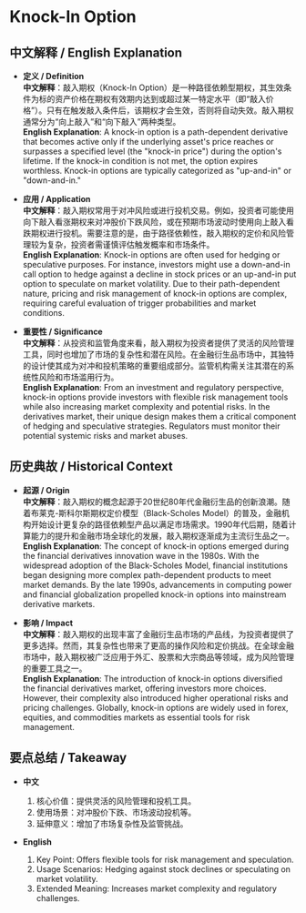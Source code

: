 # Knock-In Option

## 中文解释 / English Explanation

* **定义 / Definition**  
  **中文解释**：敲入期权（Knock-In Option）是一种路径依赖型期权，其生效条件为标的资产价格在期权有效期内达到或超过某一特定水平（即“敲入价格”）。只有在触发敲入条件后，该期权才会生效，否则将自动失效。敲入期权通常分为“向上敲入”和“向下敲入”两种类型。  
  **English Explanation**: A knock-in option is a path-dependent derivative that becomes active only if the underlying asset's price reaches or surpasses a specified level (the "knock-in price") during the option's lifetime. If the knock-in condition is not met, the option expires worthless. Knock-in options are typically categorized as "up-and-in" or "down-and-in."

* **应用 / Application**  
  **中文解释**：敲入期权常用于对冲风险或进行投机交易。例如，投资者可能使用向下敲入看涨期权来对冲股价下跌风险，或在预期市场波动时使用向上敲入看跌期权进行投机。需要注意的是，由于路径依赖性，敲入期权的定价和风险管理较为复杂，投资者需谨慎评估触发概率和市场条件。  
  **English Explanation**: Knock-in options are often used for hedging or speculative purposes. For instance, investors might use a down-and-in call option to hedge against a decline in stock prices or an up-and-in put option to speculate on market volatility. Due to their path-dependent nature, pricing and risk management of knock-in options are complex, requiring careful evaluation of trigger probabilities and market conditions.

* **重要性 / Significance**  
  **中文解释**：从投资和监管角度来看，敲入期权为投资者提供了灵活的风险管理工具，同时也增加了市场的复杂性和潜在风险。在金融衍生品市场中，其独特的设计使其成为对冲和投机策略的重要组成部分。监管机构需关注其潜在的系统性风险和市场滥用行为。  
  **English Explanation**: From an investment and regulatory perspective, knock-in options provide investors with flexible risk management tools while also increasing market complexity and potential risks. In the derivatives market, their unique design makes them a critical component of hedging and speculative strategies. Regulators must monitor their potential systemic risks and market abuses.

## 历史典故 / Historical Context

* **起源 / Origin**  
  **中文解释**：敲入期权的概念起源于20世纪80年代金融衍生品的创新浪潮。随着布莱克-斯科尔斯期权定价模型（Black-Scholes Model）的普及，金融机构开始设计更复杂的路径依赖型产品以满足市场需求。1990年代后期，随着计算能力的提升和金融市场全球化的发展，敲入期权逐渐成为主流衍生品之一。  
  **English Explanation**: The concept of knock-in options emerged during the financial derivatives innovation wave in the 1980s. With the widespread adoption of the Black-Scholes Model, financial institutions began designing more complex path-dependent products to meet market demands. By the late 1990s, advancements in computing power and financial globalization propelled knock-in options into mainstream derivative markets.

* **影响 / Impact**  
  **中文解释**：敲入期权的出现丰富了金融衍生品市场的产品线，为投资者提供了更多选择。然而，其复杂性也带来了更高的操作风险和定价挑战。在全球金融市场中，敲入期权被广泛应用于外汇、股票和大宗商品等领域，成为风险管理的重要工具之一。  
  **English Explanation**: The introduction of knock-in options diversified the financial derivatives market, offering investors more choices. However, their complexity also introduced higher operational risks and pricing challenges. Globally, knock-in options are widely used in forex, equities, and commodities markets as essential tools for risk management.

## 要点总结 / Takeaway

* **中文**  
  1. 核心价值：提供灵活的风险管理和投机工具。
  2. 使用场景：对冲股价下跌、市场波动投机等。
  3. 延伸意义：增加了市场复杂性及监管挑战。

* **English**  
  1. Key Point: Offers flexible tools for risk management and speculation.
  2. Usage Scenarios: Hedging against stock declines or speculating on market volatility.
  3. Extended Meaning: Increases market complexity and regulatory challenges.
